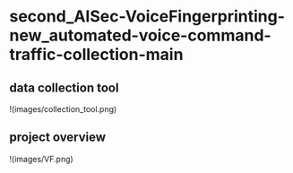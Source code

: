 # second_AISec-VoiceFingerprinting-new_automated-voice-command-traffic-collection-main

## data collection tool
!(images/collection_tool.png)

## project overview 
!(images/VF.png)
